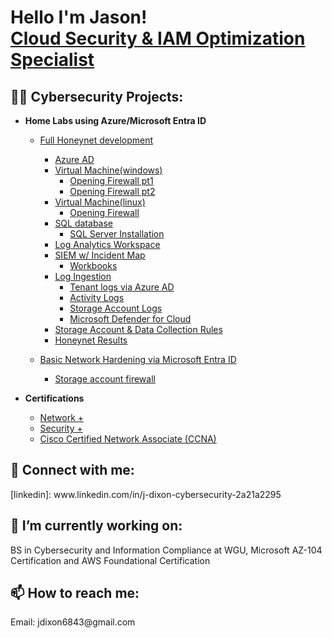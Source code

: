 <h1>Hello I'm Jason! <br/><a href="https://www.linkedin.com/in/j-dixon-cybersecurity-2a21a2295/">Cloud Security & IAM Optimization Specialist</a></h1>

<h2>👨‍💻 Cybersecurity Projects:</h2>

- <b>Home Labs using Azure/Microsoft Entra ID</b>
  - [Full Honeynet development](https://new.express.adobe.com/published/urn:aaid:sc:US:f4e648ed-3132-4a7d-988d-bcac6d85e032?promoid=Y69SGM5H&mv=other)
    - [Azure AD](https://new.express.adobe.com/published/urn:aaid:sc:US:fe1e9636-acca-4fdd-a325-4d2c09501423?promoid=Y69SGM5H&mv=other)
    - [Virtual Machine(windows)](https://new.express.adobe.com/published/urn:aaid:sc:US:68037a7d-bbb0-4943-b02a-36d43faf5ec7?promoid=Y69SGM5H&mv=other)
      - [Opening Firewall pt1](https://new.express.adobe.com/published/urn:aaid:sc:US:0b932c2f-0429-4a96-8a5c-d54af25d5a00?promoid=Y69SGM5H&mv=other)
      - [Opening Firewall pt2](https://new.express.adobe.com/published/urn:aaid:sc:US:ead5924f-ddac-49a1-8eb8-162dbd090019?promoid=Y69SGM5H&mv=other)
    - [Virtual Machine(linux)](https://new.express.adobe.com/published/urn:aaid:sc:US:072d843b-d026-4b57-bff4-ab533b75d790?promoid=Y69SGM5H&mv=other)
      - [Opening Firewall](https://new.express.adobe.com/published/urn:aaid:sc:US:66bb3b6f-e997-4260-9f76-ade6ea632500?promoid=Y69SGM5H&mv=other)
    - [SQL database](https://new.express.adobe.com/published/urn:aaid:sc:US:f4e648ed-3132-4a7d-988d-bcac6d85e032?promoid=Y69SGM5H&mv=other)
      - [SQL Server Installation](https://new.express.adobe.com/published/urn:aaid:sc:US:53af9613-02a9-4f65-bf53-de93585c4295?promoid=Y69SGM5H&mv=other)
    - [Log Analytics Workspace](https://new.express.adobe.com/published/urn:aaid:sc:US:77841558-83ac-441a-8f82-7ce78e349b4e?promoid=Y69SGM5H&mv=other)
    - [SIEM w/ Incident Map](https://new.express.adobe.com/published/urn:aaid:sc:US:9efc6126-d0de-4b1d-8ad7-d7897fcd02ae?promoid=Y69SGM5H&mv=other)
      - [Workbooks](https://new.express.adobe.com/published/urn:aaid:sc:US:53e3ffc6-c260-48ef-98fa-7fe90d74dbdf?promoid=Y69SGM5H&mv=other)
    - [Log Ingestion](https://new.express.adobe.com/published/urn:aaid:sc:US:f4e648ed-3132-4a7d-988d-bcac6d85e032?promoid=Y69SGM5H&mv=other)
      - [Tenant logs via Azure AD](https://new.express.adobe.com/published/urn:aaid:sc:US:7278fd56-5725-4886-a0c9-737fd154a682?promoid=Y69SGM5H&mv=other)
      - [Activity Logs](https://new.express.adobe.com/published/urn:aaid:sc:US:594ede8f-f8cd-4ad3-914e-72c3fe0f079b?promoid=Y69SGM5H&mv=other)
      - [Storage Account Logs](https://new.express.adobe.com/published/urn:aaid:sc:US:3fab935a-42c5-491b-bb8a-3305a696c5a2?promoid=Y69SGM5H&mv=other)
      - [Microsoft Defender for Cloud](https://new.express.adobe.com/published/urn:aaid:sc:US:3d4dde8b-7677-4932-9493-886e78102a8c?promoid=Y69SGM5H&mv=other)
    - [Storage Account & Data Collection Rules](https://new.express.adobe.com/published/urn:aaid:sc:US:9e6b4db2-c70f-4b88-aa15-47bb341eb57a?promoid=Y69SGM5H&mv=other)
    - [Honeynet Results](https://new.express.adobe.com/published/urn:aaid:sc:US:4f574422-d066-4142-ba47-113afd4d8b46?promoid=Y69SGM5H&mv=other)        

  - [Basic Network Hardening via Microsoft Entra ID]()
    - [Storage account firewall](https://new.express.adobe.com/published/urn:aaid:sc:US:b35337f5-da94-43e7-97e7-fae646ce82c6?promoid=Y69SGM5H&mv=other)

- <b>Certifications</b>
  - [Network +](https://www.credly.com/badges/d411665a-eb7c-4fb6-af43-9a9c20238040/public_url) <b><i> </b></i>
  - [Security +](https://www.credly.com/badges/6cb61f60-e491-4832-8ef3-abd274f9f136/public_url)
  - [Cisco Certified Network Associate (CCNA)](https://www.credly.com/badges/809654c8-8c53-4b54-abfc-1d5fabe94634/public_url)

<h2> 🤳 Connect with me:</h2>
[linkedin]: www.linkedin.com/in/j-dixon-cybersecurity-2a21a2295

<h2> 🔭 I’m currently working on: </h2>
BS in Cybersecurity and Information Compliance at WGU,
Microsoft AZ-104 Certification and
AWS Foundational Certification

<h2> 📫 How to reach me: </h2>
Email: jdixon6843@gmail.com
